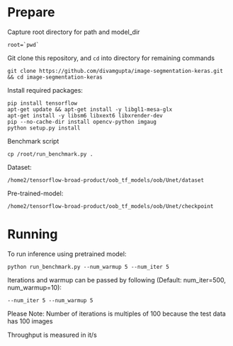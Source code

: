 # Prepare

Capture root directory for path and model_dir
```
root=`pwd`
```

Git clone this repository, and `cd` into directory for remaining commands
```
git clone https://github.com/divamgupta/image-segmentation-keras.git && cd image-segmentation-keras
```

Install required packages:
```
pip install tensorflow
apt-get update && apt-get install -y libgl1-mesa-glx
apt-get install -y libsm6 libxext6 libxrender-dev
pip --no-cache-dir install opencv-python imgaug
python setup.py install
```

Benchmark script
```
cp /root/run_benchmark.py .
```

Dataset:
```
/home2/tensorflow-broad-product/oob_tf_models/oob/Unet/dataset
```

Pre-trained-model:
```
/home2/tensorflow-broad-product/oob_tf_models/oob/Unet/checkpoint
```

# Running

To run inference using pretrained model:
```
python run_benchmark.py --num_warmup 5 --num_iter 5
```

Iterations and warmup can be passed by following (Default: num_iter=500, num_warmup=10):
```
--num_iter 5 --num_warmup 5
```
Please Note: Number of iterations is multiples of 100 because the test data has 100 images
 
Throughput is measured in it/s
